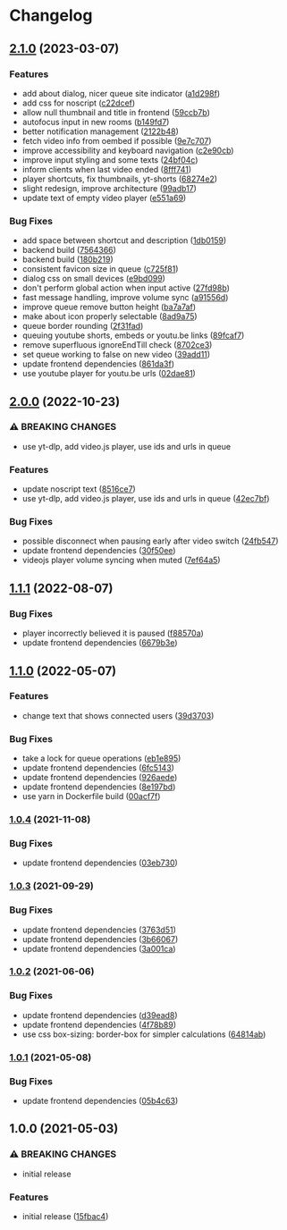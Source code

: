 # Changelog

## [2.1.0](https://github.com/iyzana/yt-sync/compare/v2.0.0...v2.1.0) (2023-03-07)


### Features

* add about dialog, nicer queue site indicator ([a1d298f](https://github.com/iyzana/yt-sync/commit/a1d298f886be0e0be0e2e6ec52ef1ce574e36d47))
* add css for noscript ([c22dcef](https://github.com/iyzana/yt-sync/commit/c22dcef69eafa879aad08e9fb47895c0db2f1780))
* allow null thumbnail and title in frontend ([59ccb7b](https://github.com/iyzana/yt-sync/commit/59ccb7b78b82a92a0b7a68f3e639bfbb079a525a))
* autofocus input in new rooms ([b149fd7](https://github.com/iyzana/yt-sync/commit/b149fd79e148be18bb89fed81dd238c5126fad8b))
* better notification management ([2122b48](https://github.com/iyzana/yt-sync/commit/2122b485d93f78d394960c33a12da7e203beaffe))
* fetch video info from oembed if possible ([9e7c707](https://github.com/iyzana/yt-sync/commit/9e7c70766d338b8ee258668ceb2a02f0f02eeeee))
* improve accessibility and keyboard navigation ([c2e90cb](https://github.com/iyzana/yt-sync/commit/c2e90cb39f40e006ef2671ba6987f94919b0678c))
* improve input styling and some texts ([24bf04c](https://github.com/iyzana/yt-sync/commit/24bf04cd738846a2b2517d490d417512167713c5))
* inform clients when last video ended ([8fff741](https://github.com/iyzana/yt-sync/commit/8fff7411a3c6dd409f2202ce25cfe3b4cf4e0492))
* player shortcuts, fix thumbnails, yt-shorts ([68274e2](https://github.com/iyzana/yt-sync/commit/68274e2b6c75b1d909c4ec222ad0f87ae37e727a))
* slight redesign, improve architecture ([99adb17](https://github.com/iyzana/yt-sync/commit/99adb17e7c54205e73f137fbf017a3ac658fc96c))
* update text of empty video player ([e551a69](https://github.com/iyzana/yt-sync/commit/e551a69dce5f05608498b254559f495986e2599b))


### Bug Fixes

* add space between shortcut and description ([1db0159](https://github.com/iyzana/yt-sync/commit/1db015985f47b0572fef12e79e3d1a9f7f17c62f))
* backend build ([7564366](https://github.com/iyzana/yt-sync/commit/75643667e57fc0c85c816a3ca757b809344ee660))
* backend build ([180b219](https://github.com/iyzana/yt-sync/commit/180b219de826458ef93fdf521517dce6faea923b))
* consistent favicon size in queue ([c725f81](https://github.com/iyzana/yt-sync/commit/c725f81fa1f7c4ed540d7dca66e210bd1294f719))
* dialog css on small devices ([e9bd099](https://github.com/iyzana/yt-sync/commit/e9bd099e09f48c38a02ad4c142016e93aeefb4a6))
* don't perform global action when input active ([27fd98b](https://github.com/iyzana/yt-sync/commit/27fd98b27b4c24866f101bd5ba915b3cdb422858))
* fast message handling, improve volume sync ([a91556d](https://github.com/iyzana/yt-sync/commit/a91556da8c308fc59c632468f5aef9e62c273aae))
* improve queue remove button height ([ba7a7af](https://github.com/iyzana/yt-sync/commit/ba7a7af702844eed862ab225b0c6a14ae857adde))
* make about icon properly selectable ([8ad9a75](https://github.com/iyzana/yt-sync/commit/8ad9a759883f332e1818f7bb68888a86ce28b47a))
* queue border rounding ([2f31fad](https://github.com/iyzana/yt-sync/commit/2f31fad4bd33f104f5b5e99ec5a5842cf3c3ee99))
* queuing youtube shorts, embeds or youtu.be links ([89fcaf7](https://github.com/iyzana/yt-sync/commit/89fcaf7e2ab6349012f0cf69203c8b575ac201cb))
* remove superfluous ignoreEndTill check ([8702ce3](https://github.com/iyzana/yt-sync/commit/8702ce3fcaafedf4ba19431effce415a1373df8c))
* set queue working to false on new video ([39add11](https://github.com/iyzana/yt-sync/commit/39add1113e51ae60d75cc69cc31773b3793918b7))
* update frontend dependencies ([861da3f](https://github.com/iyzana/yt-sync/commit/861da3f9609d700705d8209d46180293d3f9bee0))
* use youtube player for youtu.be urls ([02dae81](https://github.com/iyzana/yt-sync/commit/02dae81c5f703d744ab51e95d0f7fd7ff63d1501))

## [2.0.0](https://github.com/iyzana/yt-sync/compare/v1.1.1...v2.0.0) (2022-10-23)


### ⚠ BREAKING CHANGES

* use yt-dlp, add video.js player, use ids and urls in queue

### Features

* update noscript text ([8516ce7](https://github.com/iyzana/yt-sync/commit/8516ce7e1cb242d8adb50ef7934f205569efa3d1))
* use yt-dlp, add video.js player, use ids and urls in queue ([42ec7bf](https://github.com/iyzana/yt-sync/commit/42ec7bfef6784d6dfbded56db7e9a6e1080a975b))


### Bug Fixes

* possible disconnect when pausing early after video switch ([24fb547](https://github.com/iyzana/yt-sync/commit/24fb5470b4579876f6c20544fb59f3e812820e5b))
* update frontend dependencies ([30f50ee](https://github.com/iyzana/yt-sync/commit/30f50ee80b5af7c511d7ad5a1393c61442a5e006))
* videojs player volume syncing when muted ([7ef64a5](https://github.com/iyzana/yt-sync/commit/7ef64a5b81dc0b6ef8f1bc9177660d41217efdd4))

## [1.1.1](https://github.com/iyzana/yt-sync/compare/v1.1.0...v1.1.1) (2022-08-07)


### Bug Fixes

* player incorrectly believed it is paused ([f88570a](https://github.com/iyzana/yt-sync/commit/f88570a918899e8af845393dd6837997004d075d))
* update frontend dependencies ([6679b3e](https://github.com/iyzana/yt-sync/commit/6679b3eeefcccc95693e40cc937a1df2ca5a752c))

## [1.1.0](https://github.com/iyzana/yt-sync/compare/v1.0.4...v1.1.0) (2022-05-07)


### Features

* change text that shows connected users ([39d3703](https://github.com/iyzana/yt-sync/commit/39d3703ac8e242e35251d430951653aca660d7ea))


### Bug Fixes

* take a lock for queue operations ([eb1e895](https://github.com/iyzana/yt-sync/commit/eb1e895e0214b9b5beb169a1386d582cec7601b3))
* update frontend dependencies ([6fc5143](https://github.com/iyzana/yt-sync/commit/6fc5143e4099f5ed083a825973cdc12d500ce1aa))
* update frontend dependencies ([926aede](https://github.com/iyzana/yt-sync/commit/926aede05251eca494e9b21201103f5a5d983be1))
* update frontend dependencies ([8e197bd](https://github.com/iyzana/yt-sync/commit/8e197bd33f419da959f54d50960391bbb65f0bdf))
* use yarn in Dockerfile build ([00acf7f](https://github.com/iyzana/yt-sync/commit/00acf7faabab91704831a0a5bc8d8621f510e066))

### [1.0.4](https://www.github.com/iyzana/yt-sync/compare/v1.0.3...v1.0.4) (2021-11-08)


### Bug Fixes

* update frontend dependencies ([03eb730](https://www.github.com/iyzana/yt-sync/commit/03eb730fa3dc2c8b1740d7b02ed5e84a3036a1c8))

### [1.0.3](https://www.github.com/iyzana/yt-sync/compare/v1.0.2...v1.0.3) (2021-09-29)


### Bug Fixes

* update frontend dependencies ([3763d51](https://www.github.com/iyzana/yt-sync/commit/3763d517f96ea7b206a77056c640ae3768c82db4))
* update frontend dependencies ([3b66067](https://www.github.com/iyzana/yt-sync/commit/3b66067c8196a6a42f8649da052d22d5825b48cd))
* update frontend dependencies ([3a001ca](https://www.github.com/iyzana/yt-sync/commit/3a001ca7fe7a40f9cad4b3f0952b313747d4d588))

### [1.0.2](https://www.github.com/iyzana/yt-sync/compare/v1.0.1...v1.0.2) (2021-06-06)


### Bug Fixes

* update frontend dependencies ([d39ead8](https://www.github.com/iyzana/yt-sync/commit/d39ead81fda3670f6f44c7dd3c028b071e509ee6))
* update frontend dependencies ([4f78b89](https://www.github.com/iyzana/yt-sync/commit/4f78b89d2833ef6c34c49445036c0bc4ba0ba6f1))
* use css box-sizing: border-box for simpler calculations ([64814ab](https://www.github.com/iyzana/yt-sync/commit/64814ab927661759df55efbd8567138485c7656c))

### [1.0.1](https://www.github.com/iyzana/yt-sync/compare/v1.0.0...v1.0.1) (2021-05-08)


### Bug Fixes

* update frontend dependencies ([05b4c63](https://www.github.com/iyzana/yt-sync/commit/05b4c63a7e95e4372861e7519b95d7898b9768de))

## 1.0.0 (2021-05-03)


### ⚠ BREAKING CHANGES

* initial release

### Features

* initial release ([15fbac4](https://www.github.com/iyzana/yt-sync/commit/15fbac4a08fc140de170482a1fb5c9e845438c93))
